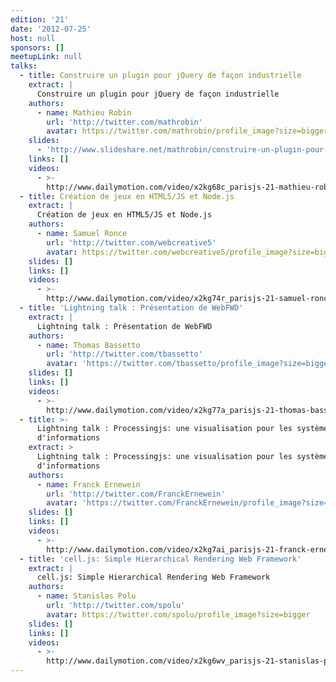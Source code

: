 ```yaml
---
edition: '21'
date: '2012-07-25'
host: null
sponsors: []
meetupLink: null
talks:
  - title: Construire un plugin pour jQuery de façon industrielle
    extract: |
      Construire un plugin pour jQuery de façon industrielle
    authors:
      - name: Mathieu Robin
        url: 'http://twitter.com/mathrobin'
        avatar: https://twitter.com/mathrobin/profile_image?size=bigger
    slides:
      - 'http://www.slideshare.net/mathrobin/construire-un-plugin-pour-jquery-15'
    links: []
    videos:
      - >-
        http://www.dailymotion.com/video/x2kg68c_parisjs-21-mathieu-robin-construire-un-plugin-pour-jquery-de-facon-industrielle_webcam
  - title: Création de jeux en HTML5/JS et Node.js
    extract: |
      Création de jeux en HTML5/JS et Node.js
    authors:
      - name: Samuel Ronce
        url: 'http://twitter.com/webcreative5'
        avatar: https://twitter.com/webcreative5/profile_image?size=bigger
    slides: []
    links: []
    videos:
      - >-
        http://www.dailymotion.com/video/x2kg74r_parisjs-21-samuel-ronce-creation-de-jeux-en-html5-js-et-node-js_webcam
  - title: 'Lightning talk : Présentation de WebFWD'
    extract: |
      Lightning talk : Présentation de WebFWD
    authors:
      - name: Thomas Bassetto
        url: 'http://twitter.com/tbassetto'
        avatar: 'https://twitter.com/tbassetto/profile_image?size=bigger'
    slides: []
    links: []
    videos:
      - >-
        http://www.dailymotion.com/video/x2kg77a_parisjs-21-thomas-bassetto-presentation-de-webfwd_webcam
  - title: >-
      Lightning talk : Processingjs: une visualisation pour les systèmes
      d'informations
    extract: >
      Lightning talk : Processingjs: une visualisation pour les systèmes
      d'informations
    authors:
      - name: Franck Ernewein
        url: 'http://twitter.com/FranckErnewein'
        avatar: 'https://twitter.com/FranckErnewein/profile_image?size=bigger'
    slides: []
    links: []
    videos:
      - >-
        http://www.dailymotion.com/video/x2kg7ai_parisjs-21-franck-ernewein-processingjs-une-visualisation-pour-les-systemes-d-informations_webcam
  - title: 'cell.js: Simple Hierarchical Rendering Web Framework'
    extract: |
      cell.js: Simple Hierarchical Rendering Web Framework
    authors:
      - name: Stanislas Polu
        url: 'http://twitter.com/spolu'
        avatar: https://twitter.com/spolu/profile_image?size=bigger
    slides: []
    links: []
    videos:
      - >-
        http://www.dailymotion.com/video/x2kg6wv_parisjs-21-stanislas-polu-cell-js-simple-hierarchical-rendering-web-framework_webcam
---
```

